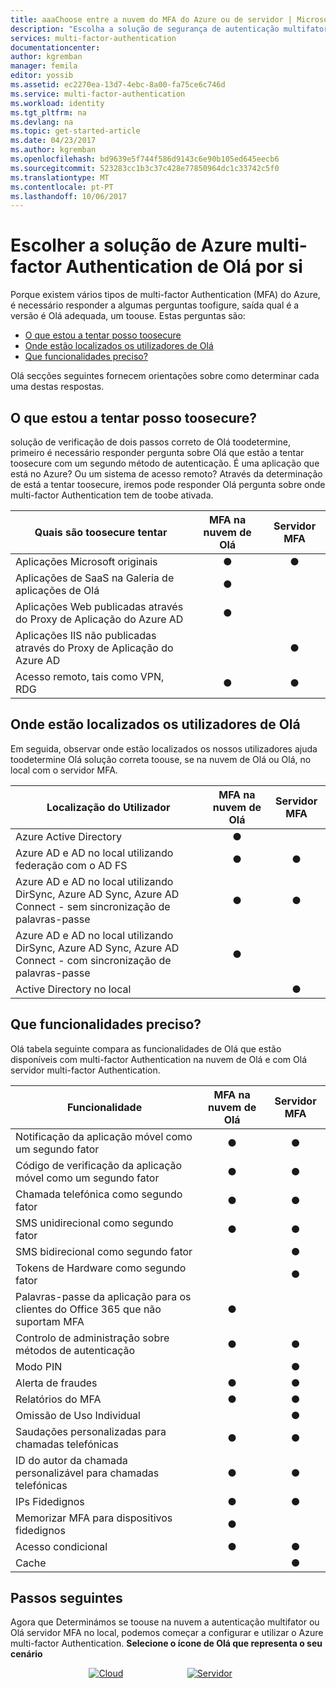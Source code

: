 ```yaml
---
title: aaaChoose entre a nuvem do MFA do Azure ou de servidor | Microsoft Docs
description: "Escolha a solução de segurança de autenticação multifator Olá é adequada para si ao perguntar, que am posso tentava toosecure e onde estão os meus utilizadores localizado.  Em seguida, selecione a nuvem, o servidor MFA ou o AD FS."
services: multi-factor-authentication
documentationcenter: 
author: kgremban
manager: femila
editor: yossib
ms.assetid: ec2270ea-13d7-4ebc-8a00-fa75ce6c746d
ms.service: multi-factor-authentication
ms.workload: identity
ms.tgt_pltfrm: na
ms.devlang: na
ms.topic: get-started-article
ms.date: 04/23/2017
ms.author: kgremban
ms.openlocfilehash: bd9639e5f744f586d9143c6e90b105ed645eecb6
ms.sourcegitcommit: 523283cc1b3c37c428e77850964dc1c33742c5f0
ms.translationtype: MT
ms.contentlocale: pt-PT
ms.lasthandoff: 10/06/2017
---
```

# <a name="choose-hello-azure-multi-factor-authentication-solution-for-you"></a>Escolher a solução de Azure multi-factor Authentication de Olá por si
Porque existem vários tipos de multi-factor Authentication (MFA) do Azure, é necessário responder a algumas perguntas toofigure, saída qual é a versão é Olá adequada, um toouse.  Estas perguntas são:

* [O que estou a tentar posso toosecure](#what-am-i-trying-to-secure)
* [Onde estão localizados os utilizadores de Olá](#where-are-the-users-located)
* [Que funcionalidades preciso?](#what-featured-do-i-need)

Olá secções seguintes fornecem orientações sobre como determinar cada uma destas respostas.

## <a name="what-am-i-trying-toosecure"></a>O que estou a tentar posso toosecure?
solução de verificação de dois passos correto de Olá toodetermine, primeiro é necessário responder pergunta sobre Olá que estão a tentar toosecure com um segundo método de autenticação.  É uma aplicação que está no Azure?  Ou um sistema de acesso remoto?  Através da determinação de está a tentar toosecure, iremos pode responder Olá pergunta sobre onde multi-factor Authentication tem de toobe ativada.  

| Quais são toosecure tentar | MFA na nuvem de Olá | Servidor MFA |
| --- |:---:|:---:|
| Aplicações Microsoft originais |● |● |
| Aplicações de SaaS na Galeria de aplicações de Olá |● |  |
| Aplicações Web publicadas através do Proxy de Aplicação do Azure AD |● |  |
| Aplicações IIS não publicadas através do Proxy de Aplicação do Azure AD | |● |
| Acesso remoto, tais como VPN, RDG | ● | ● |

## <a name="where-are-hello-users-located"></a>Onde estão localizados os utilizadores de Olá
Em seguida, observar onde estão localizados os nossos utilizadores ajuda toodetermine Olá solução correta toouse, se na nuvem de Olá ou Olá, no local com o servidor MFA.

| Localização do Utilizador | MFA na nuvem de Olá | Servidor MFA |
| --- |:---:|:---:|
| Azure Active Directory |● | |
| Azure AD e AD no local utilizando federação com o AD FS |● |● |
| Azure AD e AD no local utilizando DirSync, Azure AD Sync, Azure AD Connect - sem sincronização de palavras-passe |● |● |
| Azure AD e AD no local utilizando DirSync, Azure AD Sync, Azure AD Connect - com sincronização de palavras-passe |● | |
| Active Directory no local | |● |

## <a name="what-features-do-i-need"></a>Que funcionalidades preciso?
Olá tabela seguinte compara as funcionalidades de Olá que estão disponíveis com multi-factor Authentication na nuvem de Olá e com Olá servidor multi-factor Authentication.

| Funcionalidade | MFA na nuvem de Olá | Servidor MFA |
| --- |:---:|:---:|
| Notificação da aplicação móvel como um segundo fator | ● | ● |
| Código de verificação da aplicação móvel como um segundo fator | ● | ● |
| Chamada telefónica como segundo fator | ● | ● |
| SMS unidirecional como segundo fator | ● | ● |
| SMS bidirecional como segundo fator | | ● |
| Tokens de Hardware como segundo fator | | ● |
| Palavras-passe da aplicação para os clientes do Office 365 que não suportam MFA | ● | |
| Controlo de administração sobre métodos de autenticação | ● | ● |
| Modo PIN | | ● |
| Alerta de fraudes |● | ● |
| Relatórios do MFA |● | ● |
| Omissão de Uso Individual | | ● |
| Saudações personalizadas para chamadas telefónicas | ● | ● |
| ID do autor da chamada personalizável para chamadas telefónicas | ● | ● |
| IPs Fidedignos | ● | ● |
| Memorizar MFA para dispositivos fidedignos | ● | |
| Acesso condicional | ● | ● |
| Cache |  | ● |

## <a name="next-steps"></a>Passos seguintes

Agora que Determinámos se toouse na nuvem a autenticação multifator ou Olá servidor MFA no local, podemos começar a configurar e utilizar o Azure multi-factor Authentication. **Selecione o ícone de Olá que representa o seu cenário**

<center>




[![Cloud](./media/multi-factor-authentication-get-started/cloud2.png)](multi-factor-authentication-get-started-cloud.md)  &nbsp;&nbsp;&nbsp;&nbsp;&nbsp;&nbsp;&nbsp;&nbsp;&nbsp;&nbsp;&nbsp;&nbsp;&nbsp;&nbsp;&nbsp;&nbsp;&nbsp;&nbsp;&nbsp;&nbsp;&nbsp;&nbsp;&nbsp;&nbsp;&nbsp;[![Servidor](./media/multi-factor-authentication-get-started/server2.png)](multi-factor-authentication-get-started-server.md) &nbsp;&nbsp;&nbsp;&nbsp;&nbsp; </center>

